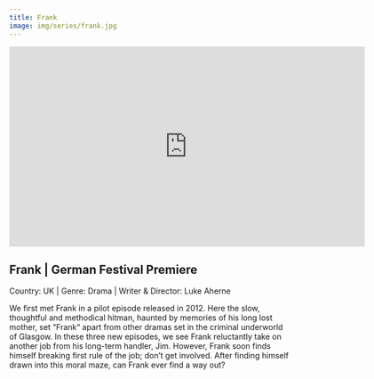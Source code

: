 ```yaml
---
title: Frank
image: img/series/frank.jpg
---
```

<iframe src="https://player.vimeo.com/video/293841504?title=0&byline=0&portrait=0" width="640" height="360" frameborder="0" allow="autoplay; fullscreen" allowfullscreen></iframe>

## Frank | German Festival Premiere
Country: UK | Genre: Drama | Writer & Director: Luke Aherne

We first met Frank in a pilot episode released in 2012. Here the slow, thoughtful and methodical hitman, haunted by memories of his long lost mother, set “Frank“ apart from other dramas set in the criminal underworld of Glasgow. In these three new episodes, we see Frank reluctantly take on another job from his long-term handler, Jim. However, Frank soon finds himself breaking first rule of the job; don’t get involved. After finding himself drawn into this moral maze, can Frank ever find a way out?
